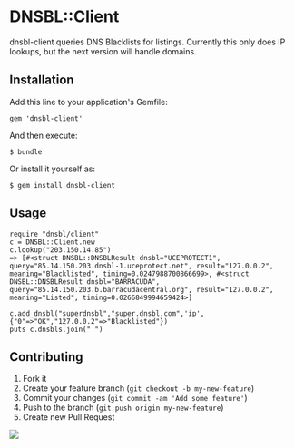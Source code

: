 # DNSBL::Client

dnsbl-client queries DNS Blacklists for listings. Currently this only does IP lookups, but the next version will handle domains.

## Installation

Add this line to your application's Gemfile:

    gem 'dnsbl-client'

And then execute:

    $ bundle

Or install it yourself as:

    $ gem install dnsbl-client

## Usage

	require "dnsbl/client"
	c = DNSBL::Client.new 
	c.lookup("203.150.14.85")
	=> [#<struct DNSBL::DNSBLResult dnsbl="UCEPROTECT1", query="85.14.150.203.dnsbl-1.uceprotect.net", result="127.0.0.2", meaning="Blacklisted", timing=0.0247988700866699>, #<struct DNSBL::DNSBLResult dnsbl="BARRACUDA", query="85.14.150.203.b.barracudacentral.org", result="127.0.0.2", meaning="Listed", timing=0.0266849994659424>]
	
	c.add_dnsbl("superdnsbl","super.dnsbl.com",'ip',{"0"=>"OK","127.0.0.2"=>"Blacklisted"})
	puts c.dnsbls.join(" ")

## Contributing

1. Fork it
2. Create your feature branch (`git checkout -b my-new-feature`)
3. Commit your changes (`git commit -am 'Add some feature'`)
4. Push to the branch (`git push origin my-new-feature`)
5. Create new Pull Request

<a href='mailto:github@chrislee[dot]dhs[dot]org[stop here]xxx'><img src='http://chrisleephd.us/images/github-email.png?dnsbl-client'></a>